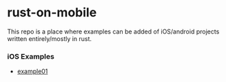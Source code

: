 # rust-on-mobile

This repo is a place where examples can be added of iOS/android projects written entirely/mostly in rust.

### iOS Examples
* [example01](./examples/ios/example01.md)